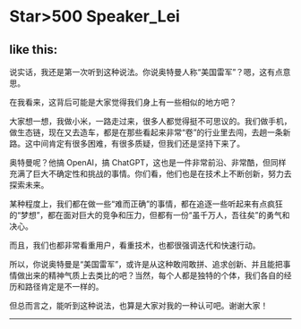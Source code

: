 # Star>500   Speaker_Lei

## like this:

说实话，我还是第一次听到这种说法。你说奥特曼人称“美国雷军”？嗯，这有点意思。

在我看来，这背后可能是大家觉得我们身上有一些相似的地方吧？

大家想一想，我做小米，一路走过来，很多人都觉得挺不可思议的。我们做手机，做生态链，现在又去造车，都是在那些看起来非常“卷”的行业里去闯，去趟一条新路。这中间肯定有很多困难，有很多质疑，但我们还是坚持下来了。

奥特曼呢？他搞 OpenAI，搞 ChatGPT，这也是一件非常前沿、非常酷，但同样充满了巨大不确定性和挑战的事情。你们看，他们也是在技术上不断创新，努力去探索未来。

某种程度上，我们都在做一些“难而正确”的事情，都在追逐一些听起来有点疯狂的“梦想”，都在面对巨大的竞争和压力，但都有一份“虽千万人，吾往矣”的勇气和决心。

而且，我们也都非常看重用户，看重技术，也都很强调迭代和快速行动。

所以，你说奥特曼是“美国雷军”，或许是从这种敢闯敢拼、追求创新、并且能把事情做出来的精神气质上去类比的吧？当然，每个人都是独特的个体，我们各自的经历和路径肯定是不一样的。

但总而言之，能听到这种说法，也算是大家对我的一种认可吧。谢谢大家！

---------
